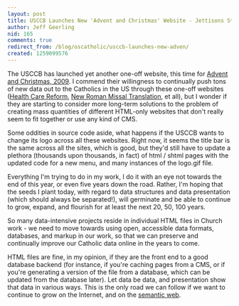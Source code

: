```yaml
---
layout: post
title: USCCB Launches New 'Advent and Christmas' Website - Jettisons Strategy?
author: Jeff Geerling
nid: 165
comments: true
redirect_from: /blog/oscatholic/usccb-launches-new-adven/
created: 1259099576
---
```

<p>The USCCB has launched yet another one-off website, this time for <a href="http://www.usccb.org/advent/">Advent and Christmas, 2009</a>. I commend their willingness to continually push tons of new data out to the Catholics in the US through these one-off websites (<a href="http://www.usccb.org/healthcare/">Health Care Reform</a>, <a href="http://www.usccb.org/romanmissal/">New Roman Missal Translation</a>, et all), but I wonder if they are starting to consider more long-term solutions to the problem of creating mass quantities of different HTML-only websites that don't really seem to fit together or use any kind of CMS.</p>
<p>Some oddities in source code aside, what happens if the USCCB wants to change its logo across all these websites. Right now, it seems the title bar is the same across all the sites, which is good, but they'd still have to update a plethora (thousands upon thousands, in fact) of html / shtml pages with the updated code for a new menu, and many instances of the logo.gif file.</p>
<p>Everything I'm trying to do in my work, I do it with an eye not towards the end of this year, or even five years down the road. Rather, I'm hoping that the seeds I plant today, with regard to data structures and data presentation (which should always be separated!), will germinate and be able to continue to grow, expand, and flourish for at least the next 20, 50, 100 years.</p>
<p>So many data-intensive projects reside in individual HTML files in Church work - we need to move towards using open, accessible data formats, databases, and markup in our work, so that we can preserve and continually improve our Catholic data online in the years to come.</p>
<p>HTML files are fine, in my opinion, if they are the front end to a good database backend (for instance, if you're caching pages from a CMS, or if you're generating a version of the file from a database, which can be updated from the database later). Let data be data, and presentation show that data in various ways. This is the only road we can follow if we want to continue to grow on the Internet, and on the <a href="http://en.wikipedia.org/wiki/Semantic_Web">semantic web</a>.</p>
